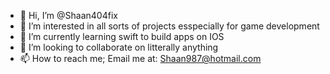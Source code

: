 - 👋 Hi, I’m @Shaan404fix
- 👀 I’m interested in all sorts of projects esspecially for game development
- 🌱 I’m currently learning swift to build apps on IOS
- 💞️ I’m looking to collaborate on litterally anything
- 📫 How to reach me; Email me at: Shaan987@hotmail.com

<!---
Shaan404fix/Shaan404fix is a ✨ special ✨ repository because its `README.md` (this file) appears on your GitHub profile.
You can click the Preview link to take a look at your changes.
--->
